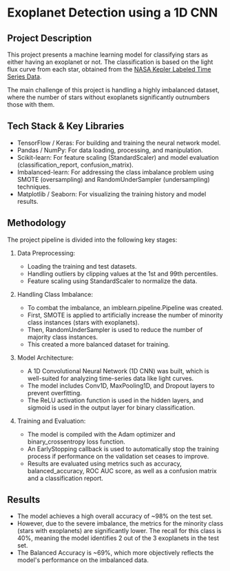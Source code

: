 # Exoplanet Detection using a 1D CNN

## Project Description

This project presents a machine learning model for classifying stars as either having an exoplanet or not. The classification is based on the light flux curve from each star, obtained from the [NASA Kepler Labeled Time Series Data](https://www.kaggle.com/datasets/keplersmachines/kepler-labelled-time-series-data).

The main challenge of this project is handling a highly imbalanced dataset, where the number of stars without exoplanets significantly outnumbers those with them.

## Tech Stack & Key Libraries

  * TensorFlow / Keras: For building and training the neural network model.
  * Pandas / NumPy: For data loading, processing, and manipulation.
  * Scikit-learn: For feature scaling (StandardScaler) and model evaluation (classification_report, confusion_matrix).
  * Imbalanced-learn: For addressing the class imbalance problem using SMOTE (oversampling) and RandomUnderSampler (undersampling) techniques.
  * Matplotlib / Seaborn: For visualizing the training history and model results.

## Methodology

The project pipeline is divided into the following key stages:

1.  Data Preprocessing:

      * Loading the training and test datasets.
      * Handling outliers by clipping values at the 1st and 99th percentiles.
      * Feature scaling using StandardScaler to normalize the data.

2.  Handling Class Imbalance:

      * To combat the imbalance, an imblearn.pipeline.Pipeline was created.
      * First, SMOTE is applied to artificially increase the number of minority class instances (stars with exoplanets).
      * Then, RandomUnderSampler is used to reduce the number of majority class instances.
      * This created a more balanced dataset for training.

3.  Model Architecture:

      * A 1D Convolutional Neural Network (1D CNN) was built, which is well-suited for analyzing time-series data like light curves.
      * The model includes Conv1D, MaxPooling1D, and Dropout layers to prevent overfitting.
      * The ReLU activation function is used in the hidden layers, and sigmoid is used in the output layer for binary classification.

4.  Training and Evaluation:

      * The model is compiled with the Adam optimizer and binary_crossentropy loss function.
      * An EarlyStopping callback is used to automatically stop the training process if performance on the validation set ceases to improve.
      * Results are evaluated using metrics such as accuracy, balanced_accuracy, ROC AUC score, as well as a confusion matrix and a classification report.

## Results

  * The model achieves a high overall accuracy of \~98% on the test set.
  * However, due to the severe imbalance, the metrics for the minority class (stars with exoplanets) are significantly lower. The recall for this class is 40%, meaning the model identifies 2 out of the 3 exoplanets in the test set.
  * The Balanced Accuracy is \~69%, which more objectively reflects the model's performance on the imbalanced data.
